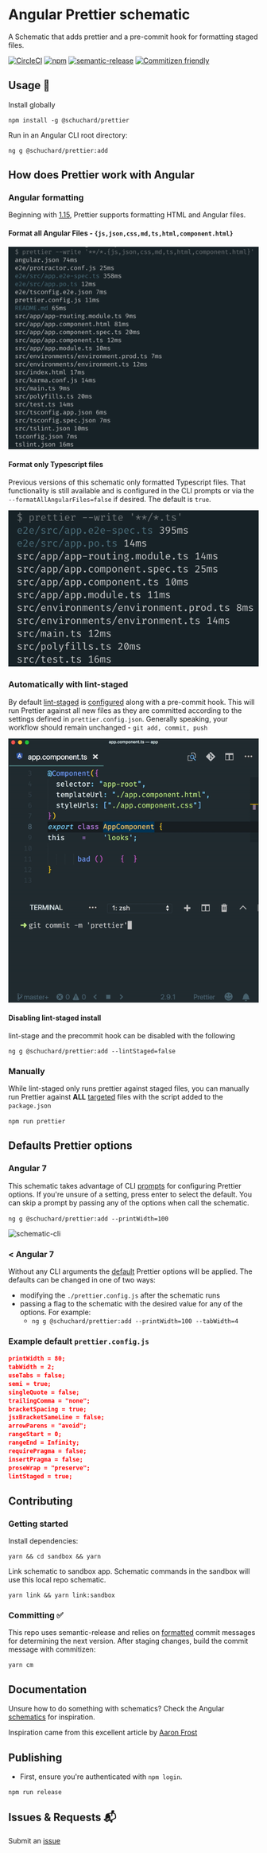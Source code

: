 # Angular Prettier schematic

A Schematic that adds prettier and a pre-commit hook for formatting staged files.

[![CircleCI](https://circleci.com/gh/schuchard/prettier-schematic.svg?style=svg)](https://circleci.com/gh/schuchard/prettier-schematic)
[![npm](https://img.shields.io/npm/v/@schuchard/prettier.svg)](https://www.npmjs.com/package/@schuchard/prettier)
[![semantic-release](https://img.shields.io/badge/%20%20%F0%9F%93%A6%F0%9F%9A%80-semantic--release-e10079.svg)](https://github.com/semantic-release/semantic-release)
[![Commitizen friendly](https://img.shields.io/badge/commitizen-friendly-brightgreen.svg)](http://commitizen.github.io/cz-cli/)

## Usage 🚀

Install globally

```shell
npm install -g @schuchard/prettier
```

Run in an Angular CLI root directory:

```shell
ng g @schuchard/prettier:add
```

## How does Prettier work with Angular

### Angular formatting

Beginning with [1.15](https://prettier.io/blog/2018/11/07/1.15.0.html#html-vue-angular), Prettier supports formatting HTML and Angular files.

#### Format all Angular Files - `{js,json,css,md,ts,html,component.html}`

![format-angular-files](docs/prettier-ng-sm.png)

#### Format only Typescript files

Previous versions of this schematic only formatted Typescript files. That functionality is still available and is configured in the CLI prompts or via the `--formatAllAngularFiles=false` if desired. The default is `true`.

![format-typescript-files](docs/prettier-ts-sm.png)

### Automatically with lint-staged

By default [lint-staged](https://github.com/okonet/lint-staged) is [configured](https://prettier.io/docs/en/precommit.html#option-1-lint-staged-https-githubcom-okonet-lint-staged) along with a pre-commit hook. This will run Prettier against all new files as they are committed according to the settings defined in `prettier.config.json`. Generally speaking, your workflow should remain unchanged - `git add, commit, push`

![lint-staged-example](docs/prettier-vsc-term-600.gif)

#### Disabling lint-staged install

lint-stage and the precommit hook can be disabled with the following

```shell
ng g @schuchard/prettier:add --lintStaged=false
```

### Manually

While lint-staged only runs prettier against staged files, you can manually run Prettier against **ALL** [targeted](#Angular-formatting) files with the script added to the `package.json`

`npm run prettier`

## Defaults Prettier options

### Angular 7

This schematic takes advantage of CLI [prompts](https://github.com/angular/angular-cli/blob/fb4e8187824fe66e50b42c16f95458e82b4787a8/docs/specifications/schematic-prompts.md) for configuring Prettier options. If you're unsure of a setting, press enter to select the default. You can skip a prompt by passing any of the options when call the schematic.

```ng g @schuchard/prettier:add --printWidth=100```

![schematic-cli](docs/prettier-cli-sm.png)

### < Angular 7

Without any CLI arguments the [default](https://prettier.io/docs/en/options.html) Prettier options will be applied. The defaults can be changed in one of two ways:

- modifying the `./prettier.config.js` after the schematic runs
- passing a flag to the schematic with the desired value for any of the options. For example:
  - `ng g @schuchard/prettier:add --printWidth=100 --tabWidth=4`

### Example default `prettier.config.js`

```json
printWidth = 80;
tabWidth = 2;
useTabs = false;
semi = true;
singleQuote = false;
trailingComma = "none";
bracketSpacing = true;
jsxBracketSameLine = false;
arrowParens = "avoid";
rangeStart = 0;
rangeEnd = Infinity;
requirePragma = false;
insertPragma = false;
proseWrap = "preserve";
lintStaged = true;
```

## Contributing

### Getting started

Install dependencies:

```shell
yarn && cd sandbox && yarn
```

Link schematic to sandbox app. Schematic commands in the sandbox will use this local repo schematic.

```shell
yarn link && yarn link:sandbox
```

### Committing ✅

This repo uses semantic-release and relies on [formatted](https://github.com/semantic-release/semantic-release#commit-message-format) commit messages for determining the next version. After staging changes, build the commit message with commitizen:

```shell
yarn cm
```

## Documentation

Unsure how to do something with schematics? Check the Angular [schematics](https://github.com/angular/angular-cli/tree/master/packages/schematics/angular) for inspiration.

Inspiration came from this excellent article by [Aaron Frost](https://medium.com/ngconf/ultimate-prettier-angular-cheatsheet-777c9515f4fb)

## Publishing

- First, ensure you're authenticated with `npm login`.

```shell
npm run release
```

## Issues & Requests 📬

Submit an [issue](https://github.com/schuchard/prettier-schematic/issues/new/choose)
